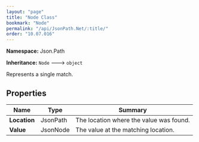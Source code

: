 ```yaml
---
layout: "page"
title: "Node Class"
bookmark: "Node"
permalink: "/api/JsonPath.Net/:title/"
order: "10.07.016"
---
```

**Namespace:** Json.Path

**Inheritance:**
`Node`
 🡒 
`object`

Represents a single match.

## Properties

| Name | Type | Summary |
|---|---|---|
| **Location** | JsonPath | The location where the value was found. |
| **Value** | JsonNode | The value at the matching location. |

